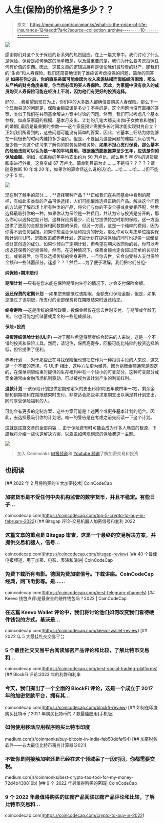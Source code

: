 # 人生(保险)的价格是多少？？

> 原文：<https://medium.com/coinmonks/what-is-the-price-of-life-insurance-124aeddf7a4c?source=collection_archive---------10----------------------->

![](img/e3c88c48167b90b3dcec64c6e091c817.png)

感谢你们对这个关于保险的新系列的热烈回应。在上一篇文章中，我们讨论了什么是保险，保费是如何确定的简单概念，以及最重要的是，我们为什么要考虑投保任何有价值的东西。因此，这篇文章的逻辑进展将是谈论我们最珍贵的财产，即我们的“生命”和人寿保险。我们还简要地谈到了谁应该考虑投保的问题，简单的回答是,**如果在你之后，你的直系亲属可能会因为收入来源枯竭而面临经济困难，那么从严格的财务角度来看，你当然必须购买人寿保险。因此，**为家庭中没有收入的成员购买人寿保险可能在经济上不利，因为他们有更好的投资选择**。**

好的……我希望到现在为止，你们中的大多数人都确信要购买人寿保险。那么下一个显而易见的问题是，保险金额应该是多少？不幸的是，这个问题也没有直接的答案，类似于我们在共同基金解决方案中讨论的问题。然而，我们可以考虑几个基本参数，如直系家庭的规模、基本月支出、计划的几笔大额支出(如子女教育和他们的婚姻),最后是最重要的参数——这个家庭预计需要多长时间才能实现财务自立？正如我们所看到的，这些问题可能没有简单的答案，因此，它基本上归结为你能够在一段很长的时间内维持多少溢价。但是，不要因为这些问题的难度而灰心丧气，至少做一次这个练习来了解你的财务优势和劣势。**如果不担心支付保费，那么基本的经验法则可以认为是一年的平均费用，根据通货膨胀推算至少五年，应该是你的保险金额**。例如，如果你的年平均支出约为 50 万卢比，那么用 5 年 6%的通货膨胀率进行外推，这将变成 67 万卢比。简单到目前为止……..不是吗？？？？？请随意推断 10 年或 20 年，如果你的算命师这么说的话(哈……哈……..哈……)但不能少于 5 年。

![](img/d596c59d1a3215e27889a46cb58ade39.png)

现在到了棘手的部分…… **选择哪种产品？**正如我们在共同基金中看到的那样，有如此多类型的产品可供选择，人们可能很难选择正确的产品。解决这个问题的方法是了解市场上所有种类的产品，将它们与你的不安全感或贪婪相匹配，然后选择最吸引你的一种。如果你认为保险是一种费用，并认为它与投资是分开的，那么你可以选择定期计划，这样保险费最少，而且它提供特定时期的保险。这一方面提供了更高的金额投保相同数额的保费，但另一方面，这是一个纯粹的费用，因为你得不到任何回报。如果你想混合保险和投资的好处，那么你可以考虑单位挂钩保险计划(ULIP)，退款政策或养老计划，这些计划在提供保险的同时也提供一些储蓄或财富创造的成分。如果你倾向于定期计划，但希望在期末收回你的钱，你可以考虑返还保费的定期保险。然而，在这种情况下，保费金额肯定会超过简单的长期计划。或者最后，你可以选择传统的终身寿险，一旦你去世，它会向受益人支付保险金额和一些储蓄部分。迷惑？？？然后……为了便于理解，我们把它们分组-

**纯保险+期末赔付**

**期限计划** —只有在您未能在保险期限内生存的情况下，才会支付保险金额。

**返还保费的定期计划** —如果您未能挺过该期限，全额支付保险金额，但是，如果您挺过了该期限，所支付的全部保费将在期限结束时返还给您。

**终身寿险** —这是传统的保险政策，投保金额仅在您去世时支付，与期限或年龄无关。它也可能包括储蓄或奖金的一些组成部分。

**保险+投资**

**投资连结保险计划(ULIP)** —对于那些希望将两者结合起来的人来说，这是一个不错的投资和保险工具。然而，请记住，保费高得多，回报可能比纯粹的投资选择略低，但它提供了便利。

养老计划——对于那些正在寻找保险但也想把它作为一种投资手段的人来说，这又是一个不错的选择。与 ULIP 相比，这种方法更为经典，因为捐赠金额通常是固定的，在保单期限结束时提供的生存福利中有一个较小的可变部分。这种可变部分或奖金通常由金融市场机制驱动，可以被视为该计划产生的利润红利。

**退款计划** —该保险计划提供定期预定义的支出(例如每五年或四年一次)，剩余金额和到期福利在期限结束时支付。非常适合那些寻求定期支出以满足其计划支出，同时享受保险福利的人。

可能会有更多的定制方案，这些方案可能是上述两个或更多基本计划的组合。因此，去选择最吸引你的计划吧。唯一的警告是在考虑之前先阅读一下这个计划。

这就是这篇文章的全部内容…..由于保险费有时可能会成为许多人痛苦的根源，下周我将介绍一些快速解决方案，以涵盖如何规划您的保险费这一主题。

![](img/bae4eaa8b4ab39dd09f389191345fd43.png)

> 加入 Coinmonks [电报频道](https://t.me/coincodecap)和 [Youtube 频道](https://www.youtube.com/c/coinmonks/videos)了解加密交易和投资

## 也阅读

[](https://coincodecap.com/top-5-crypto-to-buy-in-february-2022) [## 2022 年 2 月将购买的五大加密技术| CoinCodeCap

### 加密货币是不受任何中央机构监管的数字货币，并且不稳定。有些日子…

coincodecap.com](https://coincodecap.com/top-5-crypto-to-buy-in-february-2022) [](https://coincodecap.com/bitsgap-review) [## Bitsgap 评论-交易机器人加密信号和套利 2022

### 这篇文章的重点是 Bitsgap 审查，这是一个最终的交易解决方案，并提供交易机器人，信号…

coincodecap.com](https://coincodecap.com/bitsgap-review) [](https://coincodecap.com/best-telegram-channels) [## 40 个最佳电报频道，用于加密、电影、表演和演讲| CoinCodeCap

### 免费下载所有电影。德国免费加密信号。下载讲座。CoinCodeCap 经典，网飞电影等。是……

coincodecap.com](https://coincodecap.com/best-telegram-channels) [](https://coincodecap.com/keevo-wallet-review) [## Keevo 钱包点评:是最安全的硬件钱包吗？2022 | CoinCodeCap

### 在这篇 Keevo Wallet 评论中，我们将讨论他们如何改变我们看待硬件钱包的方式。基沃是…

coincodecap.com](https://coincodecap.com/keevo-wallet-review) [](https://coincodecap.com/best-social-trading-platforms) [## 2022 年 5 大最佳社交交易平台

### 5 个最佳社交交易平台阅读加密产品评论和比较，了解比特币交易和…

coincodecap.com](https://coincodecap.com/best-social-trading-platforms) [](https://coincodecap.com/blockfi-review) [## BlockFi 评论:2022 年的利弊和利率

### 今天，我们提出了一个全面的 BlockFi 评论，这是一个成立于 2017 年的加密贷款平台，拥有其…

coincodecap.com](https://coincodecap.com/blockfi-review) [](/coinmonks/buy-bitcoin-in-india-feb50ddfef94) [## 如何在印度购买比特币？2021 年购买比特币的 7 款最佳应用[手机版]

### 如何使用移动应用程序购买比特币印度

medium.com](/coinmonks/buy-bitcoin-in-india-feb50ddfef94) [](/coinmonks/best-crypto-tax-tool-for-my-money-72d4b430816b) [## 加密税务软件——五大最佳比特币税务计算器[2021]

### 不管你是刚接触加密还是已经在这个领域呆了一段时间，你都需要交税。

medium.com](/coinmonks/best-crypto-tax-tool-for-my-money-72d4b430816b) [](https://coincodecap.com/crypto-to-buy-in-2022) [## 9 个 2022 年最值得购买的密码| CoinCodeCap

### 9 个 2022 年最值得购买的加密产品阅读加密产品评论和比较，了解比特币交易和…

coincodecap.com](https://coincodecap.com/crypto-to-buy-in-2022)